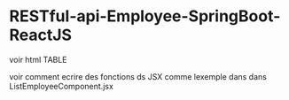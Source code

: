 # RESTful-api-Employee-SpringBoot-ReactJS

voir html TABLE

voir comment ecrire des fonctions ds JSX comme lexemple dans <tbody> dans ListEmployeeComponent.jsx
